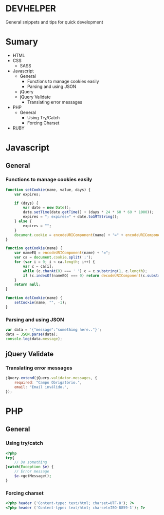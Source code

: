 # DEVHELPER
General snippets and tips for quick development

# Sumary
- HTML
- CSS
    - SASS
- Javascript
    - General
        - Functions to manage cookies easily
        - Parsing and using JSON
    - jQuery
    - jQuery Validate
        - Translating error messages
- PHP
    - General
        - Using Try/Catch
        - Forcing Charset
- RUBY

# Javascript
## General
### Functions to manage cookies easily
```javascript
function setCookie(name, value, days) {
    var expires;

    if (days) {
        var date = new Date();
        date.setTime(date.getTime() + (days * 24 * 60 * 60 * 1000));
        expires = "; expires=" + date.toGMTString();
    } else {
        expires = "";
    }
    document.cookie = encodeURIComponent(name) + "=" + encodeURIComponent(value) + expires + "; path=/";
}

function getCookie(name) {
    var nameEQ = encodeURIComponent(name) + "=";
    var ca = document.cookie.split(';');
    for (var i = 0; i < ca.length; i++) {
        var c = ca[i];
        while (c.charAt(0) === ' ') c = c.substring(1, c.length);
        if (c.indexOf(nameEQ) === 0) return decodeURIComponent(c.substring(nameEQ.length, c.length));
    }
    return null;
}

function delCookie(name) {
    setCookie(name, "", -1);
}
```
### Parsing and using JSON
```javascript
var data = '{"message":"something here.."}';
data = JSON.parse(data);
console.log(data.message);
```
## jQuery Validate
### Translating error messages
```javascript
jQuery.extend(jQuery.validator.messages, {
    required: "Campo Obrigatório.",
    email: "Email inválido.",
});
```   
# PHP
## General
### Using try/catch
```php
<?php
try{
    // Do something
}catch(Exception $e) {
    // Error message
    $e->getMessage(); 
}
```
### Forcing charset
```php
<?php header ('Content-type: text/html; charset=UTF-8'); ?>
<?php header ('Content-type: text/html; charset=ISO-8859-1'); ?>
```
